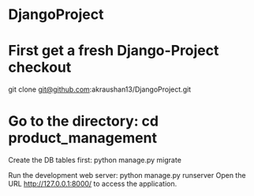 # DjangoProject

# First get a fresh Django-Project checkout
git clone git@github.com:akraushan13/DjangoProject.git

# Go to the directory: cd product_management

Create the DB tables first: python manage.py migrate


Run the development web server: python manage.py runserver 
Open the URL http://127.0.0.1:8000/ to access the application.

